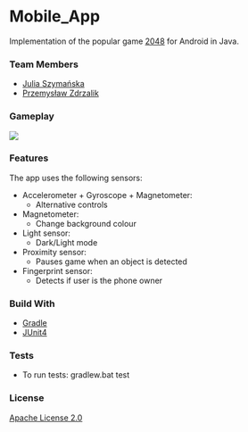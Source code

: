 # Mobile_App
Implementation of the popular game [2048](https://en.wikipedia.org/wiki/2048_(video_game)) for Android in Java. 

### Team Members
* [Julia Szymańska](https://github.com/JuliaSzymanska)
* [Przemysław Zdrzalik](https://github.com/ZdrzalikPrzemyslaw)

### Gameplay
![](https://github.com/JuliaSzymanska/Mobile_App/blob/master/.github/video/gameplay.gif)

### Features
The app uses the following sensors:
* Accelerometer + Gyroscope + Magnetometer:
    * Alternative controls
* Magnetometer:
    * Change background colour
* Light sensor:
    * Dark/Light mode
* Proximity sensor:
    * Pauses game when an object is detected
* Fingerprint sensor:
    * Detects if user is the phone owner

### Build With
* [Gradle](https://gradle.org/)
* [JUnit4](https://junit.org/junit4/)

### Tests

- To run tests: gradlew.bat test

### License

[Apache License 2.0](https://github.com/JuliaSzymanska/Mobile_App/blob/master/LICENSE)
